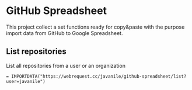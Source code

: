 # GitHub Spreadsheet

This project collect a set functions ready for copy&paste with the purpose import data from GitHub to Google Spreadsheet.

## List repositories

List all repositories from a user or an organization

```
= IMPORTDATA("https://webrequest.cc/javanile/github-spreadsheet/list?user=javanile")
```
